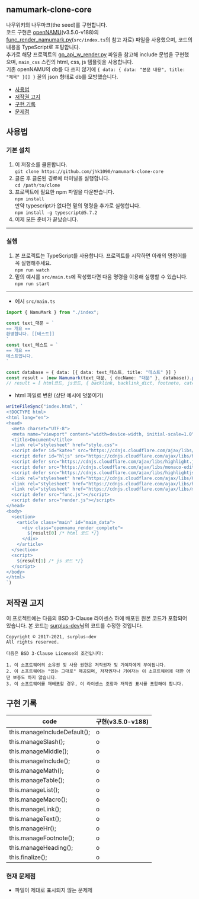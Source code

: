 ## namumark-clone-core

나무위키의 나무마크(the seed)를 구현합니다.\
코드 구현은 [openNAMU](https://github.com/openNAMU/openNAMU)(v3.5.0-v188)의 [func_render_namumark.py](https://github.com/openNAMU/openNAMU/blob/v3.5.0-v188/route/tool/func_render_namumark.py)(`src/index.ts`의 참고 자료) 파일을 사용했으며, 코드의 내용을 TypeScript로 포팅합니다.\
추가로 해당 프로젝트의 [go_api_w_render.py](https://github.com/openNAMU/openNAMU/blob/v3.5.0-v188/route/go_api_w_render.py) 파일을 참고해 include 문법을 구현했으며, `main_css` 스킨의 html, css, js 템플릿을 사용합니다.\
기존 openNAMU의 db를 다 쓰지 않기에 `{ data: { data: "본문 내용", title: "제목" }[] }` 꼴의 json 형태로 db를 모방했습니다.

 - [사용법](#사용법)
 - [저작권 고지](#저작권-고지)
 - [구현 기록](#구현-기록)
 - [문제점](#문제점)

## 사용법
<h3>기본 설치</h3>

 1. 이 저장소를 클론합니다.\
 `git clone https://github.com/jhk1090/namumark-clone-core`
 1. 클론 후 클론된 경로에 터미널을 실행합니다.\
 `cd /path/to/clone`
 1. 프로젝트에 필요한 npm 파일을 다운받습니다.\
 `npm install`\
 만약 typescript가 없다면 밑의 명령을 추가로 실행합니다.\
 `npm install -g typescript@5.7.2`
 1. 이제 모든 준비가 끝났습니다.
---
<h3>실행</h3>

 1. 본 프로젝트는 TypeScript를 사용합니다. 프로젝트를 시작하면 아래의 명령어를 꼭 실행해주세요.\
 `npm run watch`
 1. 밑의 예시를 `src/main.ts`에 작성했다면 다음 명령을 이용해 실행할 수 있습니다.\
 `npm run start`
---
 * 예시 `src/main.ts`
```ts
import { NamuMark } from "./index";

const text_대문 = `
== 개요 ==
환영합니다. [[테스트]]
`
const text_테스트 = `
== 개요 ==
테스트입니다.
`

const database = { data: [{ data: text_테스트, title: "테스트" }] }
const result = (new Namumark(text_대문, { docName: "대문" }, database)).parse()
// result = [ html코드, js코드, { backlink, backlink_dict, footnote, category, temp_storage, link_count } ]

```

 * html 파일로 변환 (상단 예시에 덧붙이기)
```ts
writeFileSync("index.html", `
<!DOCTYPE html>
<html lang="en">
<head>
  <meta charset="UTF-8">
  <meta name="viewport" content="width=device-width, initial-scale=1.0">
  <title>Document</title>
  <link rel="stylesheet" href="style.css">
  <script defer id="katex" src="https://cdnjs.cloudflare.com/ajax/libs/KaTeX/0.16.9/katex.min.js" integrity="sha512-LQNxIMR5rXv7o+b1l8+N1EZMfhG7iFZ9HhnbJkTp4zjNr5Wvst75AqUeFDxeRUa7l5vEDyUiAip//r+EFLLCyA==" crossorigin="anonymous" referrerpolicy="no-referrer"></script>
  <script defer id="hljs" src="https://cdnjs.cloudflare.com/ajax/libs/highlight.js/11.8.0/highlight.min.js" integrity="sha512-rdhY3cbXURo13l/WU9VlaRyaIYeJ/KBakckXIvJNAQde8DgpOmE+eZf7ha4vdqVjTtwQt69bD2wH2LXob/LB7Q==" crossorigin="anonymous" referrerpolicy="no-referrer"></script>
  <script defer src="https://cdnjs.cloudflare.com/ajax/libs/highlight.js/11.8.0/languages/x86asm.min.js" integrity="sha512-HeAchnWb+wLjUb2njWKqEXNTDlcd1QcyOVxb+Mc9X0bWY0U5yNHiY5hTRUt/0twG8NEZn60P3jttqBvla/i2gA==" crossorigin="anonymous" referrerpolicy="no-referrer"></script>
  <script defer src="https://cdnjs.cloudflare.com/ajax/libs/monaco-editor/0.48.0/min/vs/loader.min.js" integrity="sha512-ZG31AN9z/CQD1YDDAK4RUAvogwbJHv6bHrumrnMLzdCrVu4HeAqrUX7Jsal/cbUwXGfaMUNmQU04tQ8XXl5Znw==" crossorigin="anonymous" referrerpolicy="no-referrer"></script>
  <script defer src="https://cdnjs.cloudflare.com/ajax/libs/highlightjs-line-numbers.js/2.8.0/highlightjs-line-numbers.min.js"></script>
  <link rel="stylesheet" href="https://cdnjs.cloudflare.com/ajax/libs/KaTeX/0.16.9/katex.min.css" integrity="sha512-fHwaWebuwA7NSF5Qg/af4UeDx9XqUpYpOGgubo3yWu+b2IQR4UeQwbb42Ti7gVAjNtVoI/I9TEoYeu9omwcC6g==" crossorigin="anonymous" referrerpolicy="no-referrer" />
  <link rel="stylesheet" href="https://cdnjs.cloudflare.com/ajax/libs/highlight.js/11.8.0/styles/default.min.css" integrity="sha512-hasIneQUHlh06VNBe7f6ZcHmeRTLIaQWFd43YriJ0UND19bvYRauxthDg8E4eVNPm9bRUhr5JGeqH7FRFXQu5g==" crossorigin="anonymous" referrerpolicy="no-referrer" />
  <link rel="stylesheet" href="https://cdnjs.cloudflare.com/ajax/libs/monaco-editor/0.41.0/min/vs/editor/editor.main.min.css" integrity="sha512-MFDhxgOYIqLdcYTXw7en/n5BshKoduTitYmX8TkQ+iJOGjrWusRi8+KmfZOrgaDrCjZSotH2d1U1e/Z1KT6nWw==" crossorigin="anonymous" referrerpolicy="no-referrer" />
  <script defer src="func.js"></script>
  <script defer src="render.js"></script>
</head>
<body>
  <section>
    <article class="main" id="main_data">
      <div class="opennamu_render_complete">
        ${result[0] /* html 코드 */}
      </div>
    </article>
  </section>
  <script>
    ${result[1] /* js 코드 */}
  </script> 
</body>
</html>  
`)
```

## 저작권 고지

이 프로젝트에는 다음의 BSD 3-Clause 라이센스 하에 배포된 원본 코드가 포함되어 있습니다. 본 코드는 [surplus-dev](https://github.com/surplus-dev)님의 코드를 수정한 것입니다.

```
Copyright © 2017-2021, surplus-dev
All rights reserved.

다음은 BSD 3-Clause License의 조건입니다:

1. 이 소프트웨어의 소유권 및 사용 권한은 저작권자 및 기여자에게 부여됩니다.
2. 이 소프트웨어는 "있는 그대로" 제공되며, 저작권자나 기여자는 이 소프트웨어에 대한 어떤 보증도 하지 않습니다.
3. 이 소프트웨어를 재배포할 경우, 이 라이센스 조항과 저작권 표시를 포함해야 합니다.
```

## 구현 기록

code | 구현(v3.5.0-v188)
--- | ---
this.manageIncludeDefault(); | o
this.manageSlash(); | o
this.manageMiddle(); | o
this.manageInclude(); | o
this.manageMath(); | o
this.manageTable(); | o
this.manageList(); | o
this.manageMacro(); | o
this.manageLink(); | o
this.manageText(); | o
this.manageHr(); | o
this.manageFootnote(); | o
this.manageHeading(); | o
this.finalize(); | o

### 현재 문제점

 * 파일이 제대로 표시되지 않는 문제제